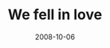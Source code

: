 ---
layout: base.njk
title : 'We fell in love' 
view_title : 'We fell in love' 
year : '2008' 
date : '2008-10-06' 
img_file : '/drawing/wefellinlove.jpg' 
html_file : 'wefellinlove' 
next_html : 'whydidntyourechargeit.html' 
year_order : '449' 
permalink : "title/{{html_file}}.html"
---